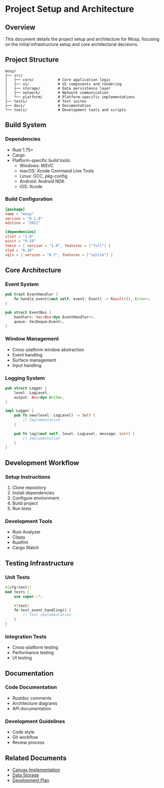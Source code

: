 # Project Setup and Architecture

## Overview
This document details the project setup and architecture for Mosp, focusing on the initial infrastructure setup and core architectural decisions.

## Project Structure

```
mosp/
├── src/
│   ├── core/           # Core application logic
│   ├── ui/             # UI components and rendering
│   ├── storage/        # Data persistence layer
│   ├── network/        # Network communication
│   └── platform/       # Platform-specific implementations
├── tests/              # Test suites
├── docs/               # Documentation
└── tools/              # Development tools and scripts
```

## Build System

### Dependencies
- Rust 1.75+
- Cargo
- Platform-specific build tools:
  - Windows: MSVC
  - macOS: Xcode Command Line Tools
  - Linux: GCC, pkg-config
  - Android: Android NDK
  - iOS: Xcode

### Build Configuration
```toml
[package]
name = "mosp"
version = "0.1.0"
edition = "2021"

[dependencies]
slint = "1.0"
winit = "0.29"
tokio = { version = "1.0", features = ["full"] }
sled = "0.34"
sqlx = { version = "0.7", features = ["sqlite"] }
```

## Core Architecture

### Event System
```rust
pub trait EventHandler {
    fn handle_event(&mut self, event: Event) -> Result<(), Error>;
}

pub struct EventBus {
    handlers: Vec<Box<dyn EventHandler>>,
    queue: VecDeque<Event>,
}
```

### Window Management
- Cross-platform window abstraction
- Event handling
- Surface management
- Input handling

### Logging System
```rust
pub struct Logger {
    level: LogLevel,
    output: Box<dyn Write>,
}

impl Logger {
    pub fn new(level: LogLevel) -> Self {
        // Implementation
    }
    
    pub fn log(&mut self, level: LogLevel, message: &str) {
        // Implementation
    }
}
```

## Development Workflow

### Setup Instructions
1. Clone repository
2. Install dependencies
3. Configure environment
4. Build project
5. Run tests

### Development Tools
- Rust Analyzer
- Clippy
- Rustfmt
- Cargo Watch

## Testing Infrastructure

### Unit Tests
```rust
#[cfg(test)]
mod tests {
    use super::*;
    
    #[test]
    fn test_event_handling() {
        // Test implementation
    }
}
```

### Integration Tests
- Cross-platform testing
- Performance testing
- UI testing

## Documentation

### Code Documentation
- Rustdoc comments
- Architecture diagrams
- API documentation

### Development Guidelines
- Code style
- Git workflow
- Review process

## Related Documents
- [Canvas Implementation](./canvas-implementation.md)
- [Data Storage](./data-storage.md)
- [Development Plan](../development-plan.md) 